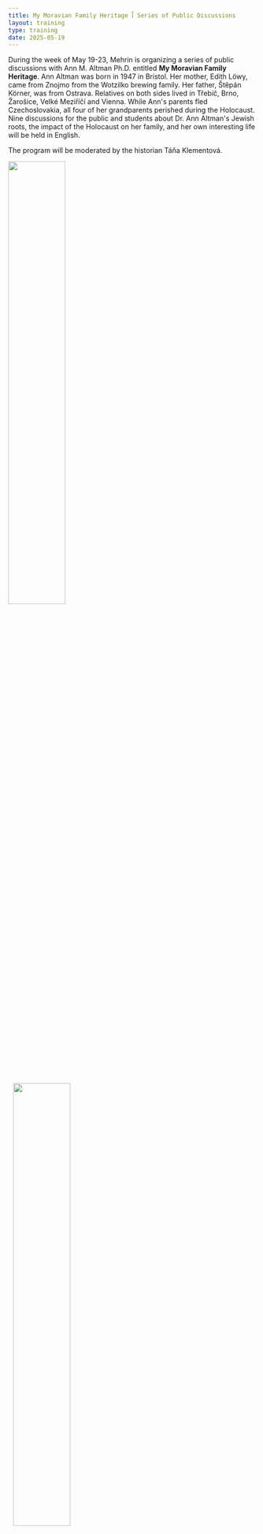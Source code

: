 ```yaml
---
title: My Moravian Family Heritage ꟾ Series of Public Discussions
layout: training
type: training
date: 2025-05-19
---
```


During the week of May 19-23, Mehrin is organizing a series of public discussions with Ann M. Altman Ph.D. entitled **My Moravian Family Heritage**. Ann Altman was born in 1947 in Bristol. Her mother, Edith Löwy, came from Znojmo from the Wotzilko brewing family. Her father, Štěpán Körner, was from Ostrava. Relatives on both sides lived in Třebíč, Brno, Žarošice, Velké Meziříčí and Vienna. While Ann's parents fled Czechoslovakia, all four of her grandparents perished during the Holocaust. Nine discussions for the public and students about Dr. Ann Altman's Jewish roots, the impact of the Holocaust on her family, and her own interesting life will be held in English.

The program will be moderated by the historian Táňa Klementová.
<br/>
<p><img align="left" src="../../../images/news/my-moravian-family-heritage/1-en.png" width="48%" style="padding-right: 10px;"><img align="left" src="../../../images/news/my-moravian-family-heritage/2-en.png" width="48%" style="padding-left: 10px;"></p>




